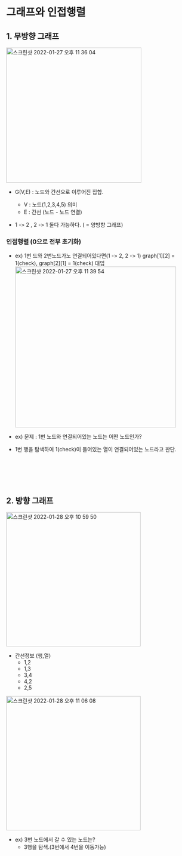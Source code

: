 # 그래프와 인접행렬

## 1. 무방향 그래프

<img width="362" alt="스크린샷 2022-01-27 오후 11 36 04" src="https://user-images.githubusercontent.com/58588011/151380012-16596606-fd83-4bc1-981f-3b5623d58fbb.png">

- G(V,E) : 노드와 간선으로 이루어진 집합.

  - V : 노드(1,2,3,4,5) 의미
  - E : 간선 (노드 - 노드 연결)

- 1 -> 2 , 2 -> 1 둘다 가능하다. ( = 양방향 그래프)

### 인접행렬 (0으로 전부 초기화)

- ex) 1번 드와 2번노드가노 연결되어있다면(1 -> 2, 2 -> 1) graph[1][2] = 1(check), graph[2][1] = 1(check) 대입
  <img width="431" alt="스크린샷 2022-01-27 오후 11 39 54" src="https://user-images.githubusercontent.com/58588011/151380780-733f50b3-1283-4403-b9ad-10cb35ce75a0.png">

- ex) 문제 : 1번 노드와 연결되어있는 노드는 어떤 노드인가?
- 1번 행을 탐색하여 1(check)이 들어있는 열이 연결되어있는 노드라고 판단.

<br></br>
<br></br>

## 2. 방향 그래프

<img width="360" alt="스크린샷 2022-01-28 오후 10 59 50" src="https://user-images.githubusercontent.com/58588011/151559676-8dbe697e-1148-4761-9654-8d2c36b18bcd.png">

- 간선정보 (행,열)
  - 1,2
  - 1,3
  - 3,4
  - 4,2
  - 2,5

<img width="360" alt="스크린샷 2022-01-28 오후 11 06 08" src="https://user-images.githubusercontent.com/58588011/151560595-0be06d9c-95ca-49a9-95d2-e6bab80ce45b.png">

- ex) 3번 노드에서 갈 수 있는 노드는?
  - 3행을 탐색.(3번에서 4번을 이동가능)
